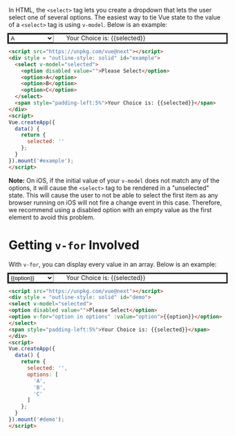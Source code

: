 In HTML, the `<select>` tag lets you create a dropdown that
lets the user select one of several options. The easiest way
to tie Vue state to the value of a `<select>` tag is using
`v-model`. Below is an example:

<script src="https://unpkg.com/vue@next"></script>
<div style = "outline-style: solid" id="example">
  <select v-model="selected">
    <option disabled value="">Please Select</option>
    <option>A</option>
    <option>B</option>
    <option>C</option>
  </select>
  <span style="padding-left:5%">Your Choice is: {{selected}}</span>
</div>
<script>
Vue.createApp({
  data() {
    return {
      selected: ''
    };
  }
}).mount('#example');
</script>
</script>

```html
<script src="https://unpkg.com/vue@next"></script>
<div style = "outline-style: solid" id="example">
  <select v-model="selected">
    <option disabled value="">Please Select</option>
    <option>A</option>
    <option>B</option>
    <option>C</option>
  </select>
  <span style="padding-left:5%">Your Choice is: {{selected}}</span>
</div>
<script>
Vue.createApp({
  data() {
    return {
      selected: ''
    };
  }
}).mount('#example');
</script>
```

**Note:** On iOS, if the initial value of your `v-model` does not match any of the
options, it will cause the `<select>` tag to be rendered in a "unselected" state. This will
cause the user to not be able to select the first item as any browser running on iOS will not
fire a change event in this case. Therefore, we recommend using a disabled option with an empty
value as the first element to avoid this problem.

# Getting `v-for` Involved
With `v-for`, you can display every value in an array.
Below is an example:

<div style = "outline-style: solid" id="demo">
<select v-model="selected">
<option disabled value="">Please Select</option>
<option v-for="option in options" :value="option">{{option}}</option>
</select>
<span style="padding-left:5%">Your Choice is: {{selected}}</span>
</div>
<script>
Vue.createApp({
  data() {
    return {
      selected: '',
      options: [
        'A',
        'B',
        'C'
      ]
    };
  }
}).mount('#demo');
</script>

```html
<script src="https://unpkg.com/vue@next"></script>
<div style = "outline-style: solid" id="demo">
<select v-model="selected">
<option disabled value="">Please Select</option>
<option v-for="option in options" :value="option">{{option}}</option>
</select>
<span style="padding-left:5%">Your Choice is: {{selected}}</span>
</div>
<script>
Vue.createApp({
  data() {
    return {
      selected: '',
      options: [
        'A',
        'B',
        'C'
      ]
    };
  }
}).mount('#demo');
</script>
```

